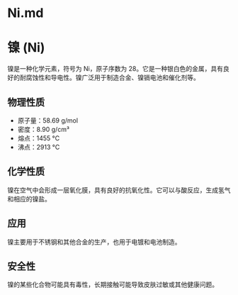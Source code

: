 # Ni.md

# 镍 (Ni)

镍是一种化学元素，符号为 Ni，原子序数为 28。它是一种银白色的金属，具有良好的耐腐蚀性和导电性。镍广泛用于制造合金、镍镉电池和催化剂等。

## 物理性质
- 原子量：58.69 g/mol
- 密度：8.90 g/cm³
- 熔点：1455 °C
- 沸点：2913 °C

## 化学性质
镍在空气中会形成一层氧化膜，具有良好的抗氧化性。它可以与酸反应，生成氢气和相应的镍盐。

## 应用
镍主要用于不锈钢和其他合金的生产，也用于电镀和电池制造。

## 安全性
镍的某些化合物可能具有毒性，长期接触可能导致皮肤过敏或其他健康问题。